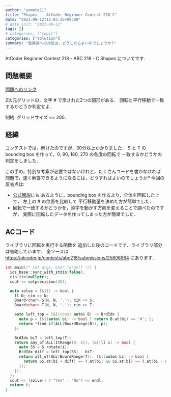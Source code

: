 ```yaml
---
author: "yamate11"
title: "Shapes -- AtCoder Beginner Contest 218 C"
date: "2021-09-12T15:03:35+09:00"
# date_init: "2021-09-12"
tags: []
# categories: ["topic"]
categories: ["solution"]
summary: "重実装への対処は，どうしたらよいのでしょうか?"
---
```


AtCoder Beginner Contest 218 - ABC 218 - C Shapes についてです．

## 問題概要

[問題へのリンク](https://atcoder.jp/contests/abc218/tasks/abc218_c)

2次元グリッドの，文字 # で示された2つの図形がある．
回転と平行移動で一致するかどうか判定せよ．

制約: グリッドサイズ <= 200．

## 経緯

コンテストでは，解けたのですが，30分以上かかりました．
S と T の bounding box を作って，0, 90, 180, 270 の各度の回転で
一致するかどうかの判定をしました．

この手の，特別な考察が必要ではないけれど，たくさんコードを書かなければ
問題で，速く解答できるようになるには，どうすればよいのでしょうか?
今回の反省点は:

* [公式解説](https://atcoder.jp/contests/abc218/editorial/2598)にも
あるように，bounding box を作るより，全体を回転した上で，
左上の # の位置を比較して
平行移動量を決めた方が簡単でした．
* 回転で一致するかどうかを，添字を動かす方向を変えることで調べたのですが，
  実際に回転したデータを作ってしまった方が簡単でした．

## ACコード

ライブラリに回転を実行する関数を
追加した後のコードです．ライブラリ部分は省略しています．
全ソースは 
https://atcoder.jp/contests/abc218/submissions/25806964
にあります．

```cpp
int main(/* int argc, char *argv[] */) {
  ios_base::sync_with_stdio(false);
  cin.tie(nullptr);
  cout << setprecision(20);

  auto solve = [&]() -> bool {
    ll N; cin >> N;
    Board<char> S(N, N, '.'); cin >> S;
    Board<char> T(N, N, '.'); cin >> T;

    auto left_top = [&](const auto& B) -> BrdIdx {
      auto p = [&](auto& bi) -> bool { return B.at(bi) == '#'; };
      return *find_if(ALL(BoardRange(B)), p);
    };

    BrdIdx biT = left_top(T);
    return any_of(ALL(ItRange(0, 4)), [&](ll i) -> bool {
      auto SS = S.rotate(i);
      BrdIdx diff = left_top(SS) - biT;
      return all_of(ALL(BoardRange(T)), [&](auto& bi) -> bool {
        return SS.at(bi + diff) == T.at(bi) && SS.at(bi) == T.at(bi - diff);
      });
    });
  };
  cout << (solve() ? "Yes" : "No") << endl;
  return 0;
}
```



